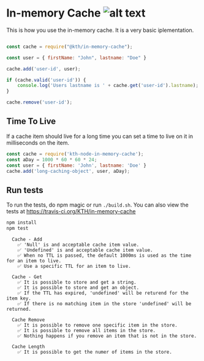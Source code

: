 # In-memory Cache ![alt text](https://api.travis-ci.org/KTH/in-memory-cache.svg?branch=master)

This is how you use the in-memory cache. It is a very basic iplementation.

```javascript

const cache = require("@kth/in-memory-cache");

const user = { firstName: "John", lastname: "Doe" }

cache.add('user-id', user);

if (cache.valid('user-id')) {
    console.log('Users lastname is ' + cache.get('user-id').lastname);
}

cache.remove('user-id');
```

## Time To Live

If a cache item should live for a long time you can set a time to live on it in milliseconds on the item.

```javascript
const cache = require('kth-node-in-memory-cache');
const aDay = 1000 * 60 * 60 * 24;
const user = { firstName: 'John', lastname: 'Doe' }
cache.add('long-caching-object', user, aDay);
```


## Run tests

To run the tests, do npm magic or run `./build.sh`. You can also view the tests at https://travis-ci.org/KTH/in-memory-cache

```bash
npm install
npm test
```

```text
  Cache - Add
    ✅ 'Null' is and acceptable cache item value.
    ✅ 'Undefined' is and acceptable cache item value.
    ✅ When no TTL is passed, the default 1000ms is used as the time for an item to live.
    ✅ Use a specific TTL for an item to live.

  Cache - Get
    ✅ It is possible to store and get a string.
    ✅ It is possible to store and get an object.
    ✅ If the TTL has expired, 'undefined' will be returend for the item key.
    ✅ If there is no matching item in the store 'undefined' will be returned.

  Cache Remove
    ✅ It is possible to remove one specific item in the store.
    ✅ It is possible to remove all items in the store.
    ✅ Nothing happens if you remove an item that is not in the store.

  Cache Length
    ✅ It is possible to get the numer of items in the store.

```

